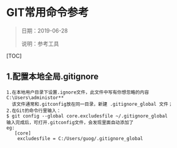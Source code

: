 # GIT常用命令参考

> 日期：2019-06-28
>
> 说明：参考工具



[TOC]

## 1.配置本地全局.gitignore

```properties
1.在本地用户目录下设置.ignore文件，此文件中写有你想忽略的内容 
C:\Users\administor**
  该文件通常和.gitconfig放在同一目录，新建 .gitignore_global 文件；
2.在Git的命令行里输入：
$ git config --global core.excludesfile ~/.gitignore_global
输入完成后，可打开.gitconfig文件，会发现里面自动添加了
eg:
   [core]
	excludesfile = C:/Users/guog/.gitignore_global
```

